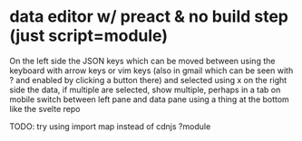 # data editor w/ preact & no build step (just script=module)

On the left side the JSON keys which can be moved between using the keyboard
with arrow keys or vim keys (also in gmail which can be seen with ? and enabled
by clicking a button there) and selected using x
on the right side the data, if multiple are selected, show multiple, perhaps in a tab
on mobile switch between left pane and data pane using a thing at the bottom like
the svelte repo

TODO: try using import map instead of cdnjs ?module
